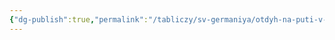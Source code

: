 ```yaml
---
{"dg-publish":true,"permalink":"/tabliczy/sv-germaniya/otdyh-na-puti-v-egipet/","dgPassFrontmatter":true}
---
```



